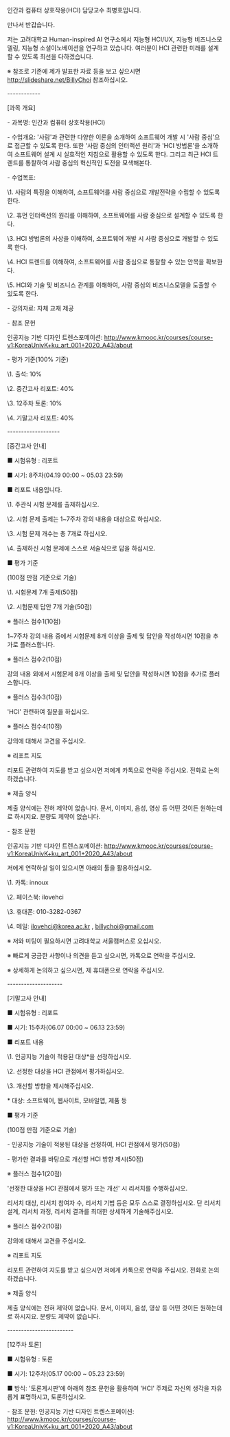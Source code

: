 인간과 컴퓨터 상호작용(HCI) 담당교수 최병호입니다.



만나서 반갑습니다.

저는 고려대학교 Human-inspired AI 연구소에서 지능형 HCI/UX, 지능형 비즈니스모델링, 지능형 소셜이노베이션을 연구하고 있습니다. 여러분이 HCI 관련한 미래를 설계할 수 있도록 최선을 다하겠습니다.



※ 참조로 기존에 제가 발표한 자료 등을 보고 싶으시면 http://slideshare.net/BillyChoi 참조하십시오.

\------------

[과목 개요]



\- 과목명: 인간과 컴퓨터 상호작용(HCI)



\- 수업개요: '사람'과 관련한 다양한 이론을 소개하여 소프트웨어 개발 시 '사람 중심'으로 접근할 수 있도록 한다. 또한 '사람 중심의 인터랙션 원리'과 'HCI 방법론'을 소개하여 소프트웨어 설계 시 실효적인 지침으로 활용할 수 있도록 한다. 그리고 최근 HCI 트렌드를 통찰하여 사람 중심의 혁신적인 도전을 모색해본다.



\- 수업목표:

\1. 사람의 특징을 이해하여, 소프트웨어를 사람 중심으로 개발전략을 수립할 수 있도록 한다.

\2. 휴먼 인터랙션의 원리를 이해하여, 소프트웨어를 사람 중심으로 설계할 수 있도록 한다.

\3. HCI 방법론의 사상을 이해하여, 소프트웨어 개발 시 사람 중심으로 개발할 수 있도록 한다.

\4. HCI 트렌드를 이해하여, 소프트웨어를 사람 중심으로 통찰할 수 있는 안목을 확보한다.

\5. HCI와 기술 및 비즈니스 관계를 이해하여, 사람 중심의 비즈니스모델을 도출할 수 있도록 한다.



\- 강의자료: 자체 교재 제공



\- 참조 문헌

인공지능 기반 디자인 트렌스포메이션: http://www.kmooc.kr/courses/course-v1:KoreaUnivK+ku_art_001+2020_A43/about 



\- 평가 기준(100% 기준)

\1. 출석: 10%

\2. 중간고사 리포트: 40%

\3. 12주차 토론: 10%

\4. 기말고사 리포트: 40%



\-------------------

[중간고사 안내]



■ 시험유형 : 리포트



■ 시기: 8주차(04.19 00:00 ~ 05.03 23:59)



■ 리포트 내용입니다.

\1. 주관식 시험 문제를 출제하십시오.

\2. 시험 문제 출제는 1~7주차 강의 내용을 대상으로 하십시오.

\3. 시험 문제 개수는 총 7개로 하십시오.

\4. 출제하신 시험 문제에 스스로 서술식으로 답을 하십시오.



■ 평가 기준

(100점 만점 기준으로 기술)

\1. 시험문제 7개 출제(50점)

\2. 시험문제 답안 7개 기술(50점)



※ 플러스 점수1(10점)

1~7주차 강의 내용 중에서 시험문제 8개 이상을 출제 및 답안을 작성하시면 10점을 추가로 플러스합니다.



※ 플러스 점수2(10점)

강의 내용 외에서 시험문제 8개 이상을 출제 및 답안을 작성하시면 10점을 추가로 플러스합니다.



※ 플러스 점수3(10점)

'HCI' 관련하여 질문을 하십시오.



※ 플러스 점수4(10점)

강의에 대해서 고견을 주십시오.



※ 리포트 지도

리포트 관련하여 지도를 받고 싶으시면 저에게 카톡으로 연락을 주십시오. 전화로 논의하겠습니다.



※ 제출 양식

제출 양식에는 전혀 제약이 없습니다. 문서, 이미지, 음성, 영상 등 어떤 것이든 원하는데로 하시지요. 분량도 제약이 없습니다.



\- 참조 문헌

인공지능 기반 디자인 트렌스포메이션: http://www.kmooc.kr/courses/course-v1:KoreaUnivK+ku_art_001+2020_A43/about 



저에게 연락하실 일이 있으시면 아래의 툴을 활용하십시오.

\1. 카톡: innoux

\2. 페이스북: ilovehci

\3. 휴대폰: 010-3282-0367

\4. 메일: ilovehci@korea.ac.kr , billychoi@gmail.com

※ 저와 미팅이 필요하시면 고려대학교 서울캠퍼스로 오십시오.

※ 빠르게 궁금한 사항이나 의견을 듣고 싶으시면, 카톡으로 연락을 주십시오.

※ 상세하게 논의하고 싶으시면, 제 휴대폰으로 연락을 주십시오.



\--------------------

[기말고사 안내]



■ 시험유형 : 리포트



■ 시기: 15주차(06.07 00:00 ~ 06.13 23:59)



■ 리포트 내용

\1. 인공지능 기술이 적용된 대상*을 선정하십시오.

\2. 선정한 대상을 HCI 관점에서 평가하십시오.

\3. 개선할 방향을 제시해주십시오.

\* 대상: 소프트웨어, 웹사이트, 모바일앱, 제품 등



■ 평가 기준

(100점 만점 기준으로 기술)

\- 인공지능 기술이 적용된 대상을 선정하여, HCI 관점에서 평가(50점)

\- 평가한 결과를 바탕으로 개선할 HCI 방향 제시(50점)



※ 플러스 점수1(20점)

'선정한 대상을 HCI 관점에서 평가 또는 개선' 시 리서치를 수행하십시오.

리서치 대상, 리서치 참여자 수, 리서치 기법 등은 모두 스스로 결정하십시오. 단 리서치 설계, 리서치 과정, 리서치 결과를 최대한 상세하게 기술해주십시오.



※ 플러스 점수2(10점)

강의에 대해서 고견을 주십시오.



※ 리포트 지도

리포트 관련하여 지도를 받고 싶으시면 저에게 카톡으로 연락을 주십시오. 전화로 논의하겠습니다.



※ 제출 양식

제출 양식에는 전혀 제약이 없습니다. 문서, 이미지, 음성, 영상 등 어떤 것이든 원하는데로 하시지요. 분량도 제약이 없습니다.



\------------------------

[12주차 토론]



■ 시험유형 : 토론



■ 시기: 12주차(05.17 00:00 ~ 05.23 23:59)



■ 방식: '토론게시판'에 아래의 참조 문헌을 활용하여 'HCI' 주제로 자신의 생각을 자유롭게 표명하시고, 토론하십시오.

\- 참조 문헌: 인공지능 기반 디자인 트렌스포메이션: http://www.kmooc.kr/courses/course-v1:KoreaUnivK+ku_art_001+2020_A43/about 

